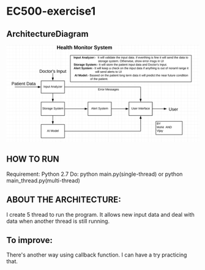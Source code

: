 # EC500-exercise1
## ArchitectureDiagram
![image](https://github.com/ec500-software-engineering/exercise-1-modularity-xcliang777/blob/master/Health_Monitor_system_diagram.png)

## HOW TO RUN
Requirement: Python 2.7
Do: python main.py(single-thread) or python main_thread.py(multi-thread)

## ABOUT THE ARCHITECTURE:
I create 5 thread to run the program. It allows new input data and deal with data when another thread is still running.

## To improve:
There's another way using callback function. I can have a try practicing that.

